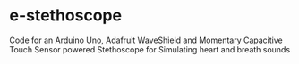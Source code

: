 # e-stethoscope
Code for an Arduino Uno, Adafruit WaveShield and Momentary Capacitive Touch Sensor powered Stethoscope for Simulating heart and breath sounds
